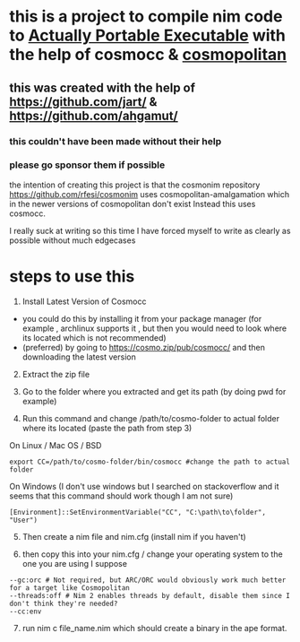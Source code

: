 # this is a project to compile nim code to [Actually Portable Executable](https://justine.lol/ape.html)  with the help of cosmocc & [cosmopolitan](https://github.com/jart/cosmopolitan)

## this was created with the help of https://github.com/jart/ & https://github.com/ahgamut/
### this couldn't have been made without their help
### please go sponsor them if possible

the intention of creating this project is that the cosmonim repository https://github.com/rfesi/cosmonim uses cosmopolitan-amalgamation which in the newer versions of cosmopolitan don't exist
Instead this uses cosmocc.

I really suck at writing so this time I have forced myself to write as clearly as possible without much edgecases

# steps to use this
1. Install Latest Version of Cosmocc
-  you could do this by installing it from your package manager (for example , archlinux supports it , but then you would need to look where its located which is not recommended)
-  (preferred) by going to https://cosmo.zip/pub/cosmocc/ and then downloading the latest version

2. Extract the zip file

3. Go to the folder where you extracted and get its path (by doing pwd for example)

4. Run this command and change /path/to/cosmo-folder to actual folder where its located (paste the path from step 3)

On Linux / Mac OS / BSD

```export CC=/path/to/cosmo-folder/bin/cosmocc #change the path to actual folder ```

On Windows (I don't use windows but I searched on stackoverflow and it seems that this command should work though I am not sure)

```[Environment]::SetEnvironmentVariable("CC", "C:\path\to\folder", "User")```


5. Then create a nim file and nim.cfg (install nim if you haven't)

6.  then copy this into your nim.cfg / change your operating system to the one you are using I suppose
```--os:linux
--gc:orc # Not required, but ARC/ORC would obviously work much better for a target like Cosmopolitan
--threads:off # Nim 2 enables threads by default, disable them since I don't think they're needed?
--cc:env
```

7. run nim c file_name.nim which should create a binary in the ape format.
